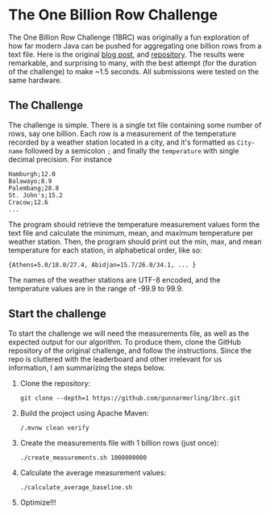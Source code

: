 # The One Billion Row Challenge

The One Billion Row Challenge (1BRC) was originally a fun exploration of how far modern Java can be pushed for
aggregating one billion rows from a text file. Here is the
original [blog post](https://www.morling.dev/blog/one-billion-row-challenge/),
and [repository](https://github.com/gunnarmorling/1brc).
The results were remarkable, and surprising to many, with the best attempt (for the duration of the challenge) to make
~1.5 seconds. All submissions were tested on the same hardware.

## The Challenge

The challenge is simple. There is a single txt file containing some number of rows, say one billion. Each row is a
measurement of the temperature recorded by a weather station located in a city, and it's formatted as `City-name`
followed by a semicolon `;` and finally the `temperature` with single decimal precision. For instance

```
Hamburgh;12.0
Balawayo;8.9
Palembang;28.8
St. John's;15.2
Cracow;12.6
...
```

The program should retrieve the temperature measurement values form the text file and calculate the minimum, mean, and
maximum temperature per weather station. Then, the program should print out the min, max, and mean temperature for each
station, in alphabetical order, like so:

```
{Athens=5.0/18.0/27.4, Abidjan=15.7/26.0/34.1, ... }
```

The names of the weather stations are UTF-8 encoded, and the temperature values are in the range of -99.9 to 99.9.

## Start the challenge

To start the challenge we will need the measurements file, as well as the expected output for our algorithm. To produce
them, clone the GitHub repository of the original challenge, and follow the instructions. Since the repo is cluttered with
the leaderboard and other irrelevant for us information, I am summarizing the steps below.
1. Clone the repository:
    ```no_run
    git clone --depth=1 https://github.com/gunnarmorling/1brc.git
    ```
2. Build the project using Apache Maven:
    ```no_run
    /.mvnw clean verify 
    ```
3. Create the measurements file with 1 billion rows (just once):
    ```no_run
    ./create_measurements.sh 1000000000
    ```
4. Calculate the average measurement values:
    ```no_run
    ./calculate_average_baseline.sh
    ```
5. Optimize!!!